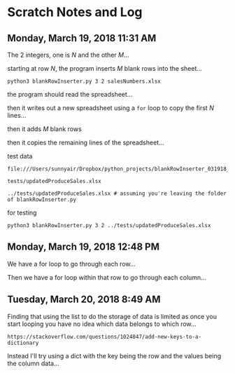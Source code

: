 # Scratch Notes and Log

## Monday, March 19, 2018 11:31 AM

The 2 integers, one is *N* and the other *M*...

starting at row *N*, the program inserts *M* blank rows into the sheet...

	python3 blankRowInserter.py 3 2 salesNumbers.xlsx

the program should read the spreadsheet...

then it writes out a new spreadsheet using a `for` loop to copy the first *N* lines...

then it adds *M* blank rows

then it copies the remaining lines of the spreadsheet...

test data

	file:///Users/sunnyair/Dropbox/python_projects/blankRowInserter_031918_1/tests/updatedProduceSales.xlsx

	tests/updatedProduceSales.xlsx

	../tests/updatedProduceSales.xlsx # assuming you're leaving the folder of blankRowInserter.py

for testing

	python3 blankRowInserter.py 3 2 ../tests/updatedProduceSales.xlsx


## Monday, March 19, 2018 12:48 PM

We have a for loop to go through each row...

Then we have a for loop within that row to go through each column...

## Tuesday, March 20, 2018 8:49 AM

Finding that using the list to do the storage of data is limited as once you start looping you have no idea which data belongs to which row...

	https://stackoverflow.com/questions/1024847/add-new-keys-to-a-dictionary

Instead I'll try using a dict with the key being the row and the values being the column data...

